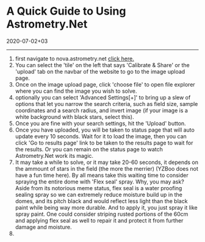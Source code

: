 # A Quick Guide to Using Astrometry.Net
2020-07-02+03
___
1. first navigate to nova.astrometry.net [click here.](http://nova.astrometry.net/)
2. You can select the 'tile' on the left that says 'Calibrate & Share' or the 'upload' tab on the navbar of the website to go to the image upload page.
3. Once on the image upload page, click 'choose file' to open file explorer where you can find the image you wish to solve.
4. optionally you can select 'Advanced Settings[+]' to bring up a slew of options that let you narrow the search criteria, such as field size, sample coordinates and a search radius, and invert image (if your image is a white background with black stars, select this).
5. Once you are fine with your search settings, hit the 'Upload' button.
6. Once you have uploaded, you will be taken to status page that will auto update every 10 seconds. Wait for it to load the image, then you can click 'Go to results page' link to be taken to the results page to wait for the results. Or you can remain on the status page to watch Astrometry.Net work its magic.
7. It may take a while to solve, or it may take 20-60 seconds, it depends on the ammount of stars in the field (the more the merrier) (YZBoo does not have a fun time here). By all means take this waiting time to consider spraying the entire dome with 'Flex seal' spray. Why, you may ask? Aside from its notorious meme status, flex seal is a water proofing sealing spray so we can extremely reduce moisture build up in the domes, and its pitch black and would reflect less light than the black paint while being way more durable. And to apply it, you just spray it like spray paint. One could consider striping rusted portions of the 60cm and applying flex seal as well to repair it and protect it from further damage and moisture. 
8. 
